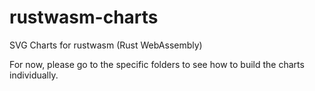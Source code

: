 # rustwasm-charts
SVG Charts for rustwasm (Rust WebAssembly)

For now, please go to the specific folders to see how to build the charts individually.
